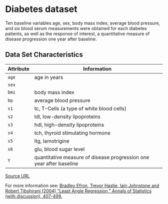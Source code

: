 # Diabetes dataset

Ten baseline variables age, sex, body mass index, average blood pressure, and six blood serum measurements were obtained for each diabetes patients, as well as the response of interest, a quantitative measure of disease progression one year after baseline.

## Data Set Characteristics

| Attribute | Information                                                         |
| --------- | ------------------------------------------------------------------- |
| `age`     | age in years                                                        |
| `sex`     |                                                                     |
| `bmi`     | body mass index                                                     |
| `bp`      | average blood pressure                                              |
| `s1`      | tc, T-Cells (a type of white blood cells)                           |
| `s2`      | ldl, low-density lipoproteins                                       |
| `s3`      | hdl, high-density lipoproteins                                      |
| `s4`      | tch, thyroid stimulating hormone                                    |
| `s5`      | ltg, lamotrigine                                                    |
| `s6`      | glu, blood sugar level                                              |
| `Y`       | quantitative measure of disease progression one year after baseline |

[Source URL](https://www4.stat.ncsu.edu/~boos/var.select/diabetes.html)

For more information see:
[Bradley Efron, Trevor Hastie, Iain Johnstone and Robert Tibshirani (2004) "Least Angle Regression," Annals of Statistics (with discussion), 407-499.](https://web.stanford.edu/~hastie/Papers/LARS/LeastAngle_2002.pdf)
